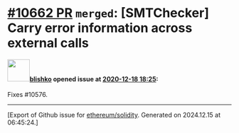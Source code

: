# [\#10662 PR](https://github.com/ethereum/solidity/pull/10662) `merged`: [SMTChecker] Carry error information across external calls

#### <img src="https://avatars.githubusercontent.com/u/16404346?v=4" width="50">[blishko](https://github.com/blishko) opened issue at [2020-12-18 18:25](https://github.com/ethereum/solidity/pull/10662):

Fixes #10576.




-------------------------------------------------------------------------------



[Export of Github issue for [ethereum/solidity](https://github.com/ethereum/solidity). Generated on 2024.12.15 at 06:45:24.]
